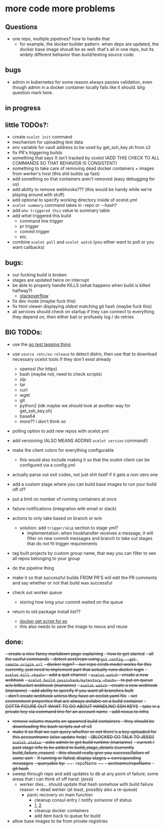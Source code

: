 # more code more problems

## Questions
- one repo, multiple pipelines? how to handle that 
    - for example, the docker builder pattern. when deps are updated, the docker base image shoudl be as well. that's all in one repo, but its widely different behavior than build/testing source code.

## bugs 
- admin in kubernetes for some reason always passes validation, even though admin in a docker container locally fails like it should. biig question mark here. 

## in progress



## little TODOs?:
- create `ocelot init` command
- mechanism for uploading test data
- env variable for vault address to be used by get_ssh_key.sh from s3
- fix PR's triggering builds
- something that says X isn't tracked by ocelot (ADD THIS CHECK TO ALL COMMANDS SO THAT BEHAVIOR IS CONSISTENT) 
- something to take care of removing dead docker containers + images from werker's host (this shit builds up fast)
- add something so that containers aren't removed (easy debugging for us) 
- add ability to remove webhooks??? (this would be handy while we're playing around with stuff)
- add optional to specify working directory inside of ocelot.yml
- `ocelot summary` command takes in -repo or --hash? 
- add `who triggered this` value to summary table
- add *what* triggered this build
	- command line trigger
	- pr trigger
	- commit trigger
	- etc. 
- combine `ocelot poll` and `ocelot watch` (you either want to poll or you want callbacks)



    
## bugs: 
- our fucking build is broken
- stages are updated twice on interrupt
- be able to properly handle KILLS (what happens when build is killed halfway?)
    - [stackoverflow](https://stackoverflow.com/questions/11268943/is-it-possible-to-capture-a-ctrlc-signal-and-run-a-cleanup-function-in-a-defe)
- fix dev mode (maybe fuck this)
- fix html viewer displaying *oldest* matching git hash (maybe fuck this)     
- all services should check on startup if they can connect to everything they depend on, then either bail or profusely log / do retries 




## BIG TODOs:
- use the [go test tagging thing](https://stackoverflow.com/questions/24030059/skip-some-tests-with-go-test)
- use `source /etc/os-release` to detect distro, then use that to download necessary ocelot tools if they don't exist already 
    - openssl (for https)
    - bash (maybe not, need to check scripts)
    - zip
    - tar 
    - curl 
    - wget 
    - git
    - python2 (idk maybe we should look at another way for get_ssh_key.sh)
    - base64
    - more?? i don't think so 
    
   
- polling option to add new repos with ocelot.yml
- add versioning (ALSO MEANS ADDING `ocelot version` command!)
- make the client colors for everything configurable
    - this would also include making it so that the ocelot client can be configured via a config.yml 
- actually parse out exit codes, not just shit itself if it gets a non-zero one
- add a custom stage where you can build base images to run your build off of?
- put a limit on number of running containers at once
- failure notifications (integration with email or slack)
- actions to only take based on branch or w/e 
    - solution: add `trigger/skip` section to stage yml?
        - implementation: when hookhandler receives a message, it will filter on new commit messages and branch to take out stages that do not fit trigger requirements
- tag built projects by custom group name, that way you can filter to see all repos belonging to your group
- do the pipeline thing
- make it so that successful builds FROM PR'S will edit the PR comments and say whether or not that build was successful 
- check out worker queue
	- storing how long your commit waited on the queue
- return to old package install list??
    - [docker get script for ex](https://get.docker.com/)
    - this also needs to save the image to nexus and reuse    



## done:
~~- create a nice fancy markdown page explaining~~ 
    ~~- how to get started~~
    ~~- all the useful commands~~
~~- detect acct/repo using `git config --get remote.origin.url`~~
~~- docker login? - our repo creds model works for this currently, just need to implement part that actually runs docker login~~
~~- `ocelot kill <hash>` - add a quit channel~~
~~- `ocelot watch` - create a new webhook~~
~~- `ocelot build jessishank/mytestocy <hash>` - to put on queue w/o bitbucket webhook (marianne)~~
~~- `ocelot watch` - create a new webhook (marianne)~~
~~- add ability to specify if you want all branches built~~   
~~- don't create webhook unless they have an ocelot.yaml file~~
~~- set environment properties that are always avilable on a build container~~
~~- GOTTA FIGURE OUT WHAT TO DO ABOUT HANDLING SSH KEYS~~
    ~~- take in a private key via command line for an account name~~ 
~~- add nexus to infra~~
- ~~remove volume mounts on spawned build containers - they should be downloading the bash scripts out of s3~~ 
- ~~make it so that we can query whether or not there's a key uploaded for this accountname (also update help)~~
~~- [BLOCKED GO TALK TO JESSI] `ocelot status` - asks admin to get build runtime (marianne)~~ 
    ~~- current / past stage info to be added to build_stage_details (currently build_failure_reason)~~
    ~~- this should really give you success/failure of some sort~~
        - ~~if running or failed, display stages + corresponding messages~~ 
    ~~- queryable by:~~
        ~~- repoName ~~
        ~~- acctname/repoName~~
        ~~- git hash~~
- sweep through repo and add updates to db at any point of failure; some areas that i can think of off hand: (jessi)                                     
    - werker dies... should update that hash somehow with build failure reason -> dead werker (at least, possibly also a re-queue)
         - panic recovery on main function 
            - cleanup consul entry / notify _someone_ of status 
            - [1](https://blog.golang.org/defer-panic-and-recover), [2](https://golangbot.com/panic-and-recover/)
            - cleanup docker containers
            - add item back to queue for build 
- allow base images to be from private registries            

 

